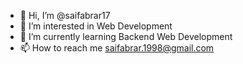 - 👋 Hi, I’m @saifabrar17
- 👀 I’m interested in Web Development
- 🌱 I’m currently learning Backend Web Development
- 📫 How to reach me saifabrar.1998@gmail.com

<!---
saifabrar17/saifabrar17 is a ✨ special ✨ repository because its `README.md` (this file) appears on your GitHub profile.
You can click the Preview link to take a look at your changes.
--->
